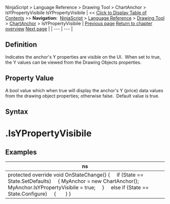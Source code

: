 ﻿
NinjaScript > Language Reference > Drawing Tool > ChartAnchor > IsYPropertyVisibile
IsYPropertyVisibile
| << [Click to Display Table of Contents](isypropertyvisibile.md) >> **Navigation:**     [NinjaScript](ninjascript.md) > [Language Reference](language_reference_wip.md) > [Drawing Tool](drawing_tools.md) > [ChartAnchor](chartanchor.md) > IsYPropertyVisibile | [Previous page](isxpropertiesvisible.md) [Return to chapter overview](chartanchor.md) [Next page](moveanchor.md) |
| --- | --- |
## Definition
Indicates the anchor's Y properties are visible on the UI.  When set to true, the Y values can be viewed from the Drawing Objects properties.
 
## Property Value
A bool value which when true will display the anchor's Y (price) data values from the drawing object properties; otherwise false.  Default value is true.
 
## Syntax
# <ChartAnchor>.IsYPropertyVisibile
## 
## Examples
| ns |
| --- |
| protected override void OnStateChange() {      if (State == State.SetDefaults)      { MyAnchor = new ChartAnchor(); MyAnchor.IsYPropertyVisibile = true;      }      else if (State == State.Configure)      {        } } |

